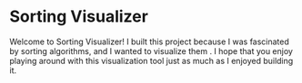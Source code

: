 # Sorting Visualizer

Welcome to Sorting Visualizer! I built this project because I was fascinated by sorting algorithms, and I wanted to visualize them . I hope that you enjoy playing around with this visualization tool just as much as I enjoyed building it.
